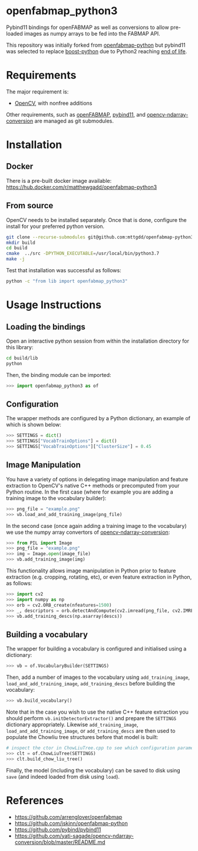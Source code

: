 # openfabmap_python3

Pybind11 bindings for openFABMAP as well as conversions to allow pre-loaded images as numpy arrays to be fed into the FABMAP API.

This repository was initially forked from [openfabmap-python](<https://github.com/jskinn/openfabmap-python>) but pybind11 was selected to replace [boost-python](https://github.com/boostorg/python) due to Python2 reaching [end of life](https://legacy.python.org/dev/peps/pep-0373/).

# Requirements

The major requirement is:

* [OpenCV](https://github.com/opencv/opencv), with nonfree additions

Other requirements, such as [openFABMAP](https://github.com/arrenglover/openfabmap), [pybind11](https://github.com/pybind/pybind11), and [opencv-ndarray-conversion](https://github.com/yati-sagade/opencv-ndarray-conversion/blob/master/README.md) are managed as git submodules.

# Installation

## Docker

There is a pre-built docker image available: https://hub.docker.com/r/matthewgadd/openfabmap-python3

## From source

OpenCV needs to be installed separately. Once that is done, configure the install for your preferred python version.

```bash
git clone --recurse-submodules git@github.com:mttgdd/openfabmap-python3.git src
mkdir build
cd build
cmake  ../src -DPYTHON_EXECUTABLE=/usr/local/bin/python3.7
make -j
```

Test that installation was successful as follows:

```bash
python -c "from lib import openfabmap_python3"
```

# Usage Instructions

## Loading the bindings

Open an interactive python session from within the installation directory for this library:

```bash
cd build/lib
python
```

Then, the binding module can be imported:

```python
>>> import openfabmap_python3 as of
```

## Configuration

The wrapper methods are configured by a Python dictionary, an example of which is shown below:

```python
>>> SETTINGS = dict()
>>> SETTINGS["VocabTrainOptions"] = dict()
>>> SETTINGS["VocabTrainOptions"]["ClusterSize"] = 0.45
```

## Image Manipulation

You have a variety of options in delegating image manipulation and feature extraction to OpenCV's native C++ methods or precomputed from your Python routine. In the first case (where for example you are adding a training image to the vocabulary builder):

```python
>>> png_file = "example.png"
>>> vb.load_and_add_training_image(png_file)
```

In the second case (once again adding a training image to the vocabulary) we use the numpy array convertors of [opencv-ndarray-conversion](https://github.com/yati-sagade/opencv-ndarray-conversion/blob/master/README.md): 

```python
>>> from PIL import Image
>>> png_file = "example.png"
>>> img = Image.open(image_file)
>>> vb.add_training_image(img)
```

This functionality allows image manipulation in Python prior to feature extraction (e.g. cropping, rotating, etc), or even feature extraction in Python, as follows:

```python
>>> import cv2
>>> import numpy as np
>>> orb = cv2.ORB_create(nfeatures=1500)
>>> _, descriptors = orb.detectAndCompute(cv2.imread(png_file, cv2.IMREAD_GRAYSCALE), None)
>>> vb.add_training_descs(np.asarray(descs))
```

## Building a vocabulary

The wrapper for building a vocabulary is configured and initialised using a dictionary:

```python
>>> vb = of.VocabularyBuilder(SETTINGS)
```

Then, add a number of images to the vocabulary using ```add_training_image```, ```load_and_add_training_image```, ```add_training_descs``` before building the vocabulary:

```python
>>> vb.build_vocabulary() 
```

Note that in the case you wish to use the native C++ feature extraction you should perform ```vb.initDetectorExtractor()``` and prepare the ```SETTINGS``` dictionary appropriately.
Likewise ```add_training_image```, ```load_and_add_training_image```, or ```add_training_descs``` are then used to populate the Chowliu tree structures before that model is built:

```python
# inspect the ctor in ChowLiuTree.cpp to see which configuration parameters are required
>>> clt = of.ChowLiuTree(SETTINGS)
>>> clt.build_chow_liu_tree()
```

Finally, the model (including the vocabulary) can be saved to disk using ```save``` (and indeed loaded from disk using ```load```).

# References

* <https://github.com/arrenglover/openfabmap>
* <https://github.com/jskinn/openfabmap-python>
* <https://github.com/pybind/pybind11>
* <https://github.com/yati-sagade/opencv-ndarray-conversion/blob/master/README.md>

